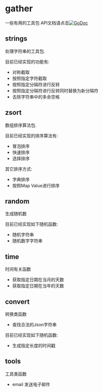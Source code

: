 # gather
一些有用的工具包 API文档请点击[![GoDoc](https://godoc.org/github.com/andy-zhangtao/gogather?status.svg)](https://godoc.org/github.com/andy-zhangtao/gogather)

## strings
处理字符串的工具包.

目前已经实现的功能有:

- 对称截取
- 按照指定字符截取
- 按照指定分隔符进行反转
- 按照指定分隔符进行反转同时替换为新分隔符
- 去除字符串中的多余空格

## zsort
数组排序算法包.

目前已经实现的排序算法有:

- 冒泡排序
- 快速排序
- 选择排序

其它排序方式:

- 字典排序
- 按照Map Value进行排序

## random
生成随机数

目前已经实现如下随机函数:

- 随机字符串
- 随机数字字符串

## time
时间有关函数
- 获取指定日期在当月的天数
- 获取指定日期在当年的天数

## convert
转换类函数

- 查找合法的Json字符串

目前已经实现如下随机函数:

- 生成指定长度的时间戳

## tools
工具类函数

- email 发送电子邮件